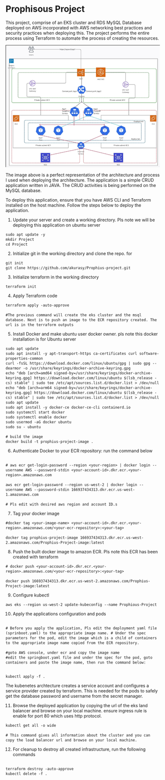 # Prophisous Project

This project, comprise of an EKS cluster and RDS MySQL Database deployed on AWS incorporated with AWS networking best practices and security practices when deploying this. The project performs the entire process using Terraform to automate the process of creating the resources. 

![Alt text](./readmeimg/image.png)

The image above is a perfect representation of the architecture and process I used when deploying the architecture. The application is a simple CRUD application written in JAVA. The CRUD activities is being performed on the MySQL database. 

To deploy this application, ensure that you have AWS CLI and Terraform installed on the host machine. Follow the steps below to deploy the application.
1. Update your server and create a working directory. Pls note we will be deploying this application on ubuntu server

```
sudo apt update -y
mkdir Project
cd Project
```

2. Initialize git in the working directory and clone the repo. for

```
git init
git clone https://github.com/akurasy/Prophius-project.git
``` 


3. Initialize terraform in the working directory

```
terraform init
```

4. Apply Terraform code

```
terraform apply -auto-approve

#The previous command will create the eks cluster and the msql database. Next is to push an image to the ECR repository created. The url is in the terraform outputs
```


5. Install Docker and make ubuntu user docker owner. pls note this docker installation is for Ubuntu server 

```
sudo apt update
sudo apt install -y apt-transport-https ca-certificates curl software-properties-common
curl -fsSL https://download.docker.com/linux/ubuntu/gpg | sudo gpg --dearmor -o /usr/share/keyrings/docker-archive-keyring.gpg
echo "deb [arch=amd64 signed-by=/usr/share/keyrings/docker-archive-keyring.gpg] https://download.docker.com/linux/ubuntu $(lsb_release -cs) stable" | sudo tee /etc/apt/sources.list.d/docker.list > /dev/null
echo "deb [arch=arm64 signed-by=/usr/share/keyrings/docker-archive-keyring.gpg] https://download.docker.com/linux/ubuntu $(lsb_release -cs) stable" | sudo tee /etc/apt/sources.list.d/docker.list > /dev/null
sudo apt update
sudo apt install -y docker-ce docker-ce-cli containerd.io
sudo systemctl start docker
sudo systemctl enable docker
sudo usermod -aG docker ubuntu
sudo su - ubuntu

# build the image
docker build -t prophius-project-image .
```

6. Authenticate Docker to your ECR repository: run the command below

```

# aws ecr get-login-password --region <your-region> | docker login --username AWS --password-stdin <your-account-id>.dkr.ecr.<your-region>.amazonaws.com

aws ecr get-login-password --region us-west-2 | docker login --username AWS --password-stdin 166937434313.dkr.ecr.us-west-1.amazonaws.com

# Pls edit with desired aws region and account ID.s
```

7. Tag your docker image

```
#docker tag <your-image-name> <your-account-id>.dkr.ecr.<your-region>.amazonaws.com/<your-ecr-repository>:<your-tag>

docker tag prophius-project-image 166937434313.dkr.ecr.us-west-2.amazonaws.com/Prophius-Project-image:latest
```

8. Push the built docker image to amazon ECR. Pls note this ECR has been created with terraform

```
# docker push <your-account-id>.dkr.ecr.<your-region>.amazonaws.com/<your-ecr-repository>:<your-tag>

docker push 166937434313.dkr.ecr.us-west-2.amazonaws.com/Prophius-Project-image:latest
```



9. Configure kubectl 

```
aws eks --region us-west-2 update-kubeconfig --name Prophious-Project
```

10. Apply the applications configuration and pods

```

# Before you apply the application, Pls edit the deployment yaml file (sprinboot.yaml) to the appropriate image name. # Under the spec parameters for the pod, edit the image which is a child of containers to the appropriate image name copied from the ECR repository. 

#goto AWS console, under ecr and copy the image name
#edit the springboot.yaml file and under the spec for the pod, goto containers and paste the image name, then run the command below:
```
```

kubectl apply -f .
```

The kubenetes archtecture creates a service account and configures a service provider created by terraform. This is needed for the pods to safely get the database password and username from the secret manager.


11. Browse the deployed application by copying the url of the eks land balancer and browse on your local machine. ensure ingress rule is enable for port 80 which uses http protocol.

```
kubectl get all -o wide

# This command gives all information about the cluster and you can copy the load balancer url and browse on your local machine.
```

12. For cleanup to destroy all created infrastructure, run the following commands


```

terraform destroy -auto-approve
kubectl delete -f .
```
